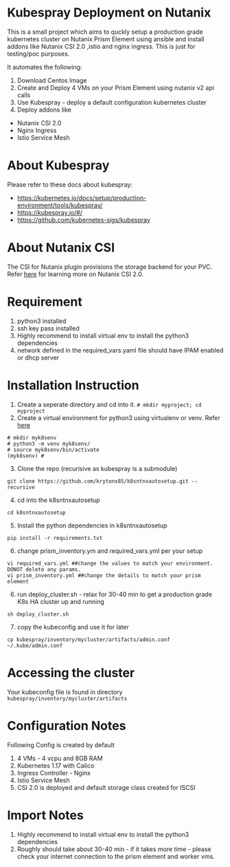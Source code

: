 # Kubespray Deployment on Nutanix

This is a small project which aims to quckly setup a production grade kubernetes cluster on Nutanix Prism Element using ansible and install addons like Nutanix CSI 2.0 ,istio and nginx ingress.  This is just for testing/poc purposes.

It automates the following:
1. Download Centos Image
2. Create and Deploy 4 VMs on your Prism Element using nutanix v2 api calls 
3. Use Kubespray - deploy a default configuration kubernetes cluster
4. Deploy addons like 
  - Nutanix CSI 2.0 
  - Nginx Ingress
  - Istio Service Mesh

# About Kubespray
Please refer to these docs about kubespray:
- https://kubernetes.io/docs/setup/production-environment/tools/kubespray/
- https://kubespray.io/#/
- https://github.com/kubernetes-sigs/kubespray

# About Nutanix CSI

The CSI for Nutanix plugin provisions the storage backend for your PVC.
Refer [here](https://portal.nutanix.com/page/documents/details?targetId=CSI-Volume-Driver-v2_0:CSI-Volume-Driver-v2_0) for learning more on Nutanix CSI 2.0. 

# Requirement

1. python3 installed
2. ssh key pass installed
3. Highly recommend to install virtual env to install the python3 dependencies
4. network defined in the required_vars.yaml file should have IPAM enabled or dhcp server


# Installation Instruction
1. Create a seperate directory and cd into it. 
```# mkdir myproject; cd myproject```
2. Create a virtual environment for python3 using virtualenv or venv. Refer [here](https://docs.python.org/3/library/venv.html) 
```
# mkdir myk8senv
# python3 -m venv myk8senv/
# source myk8senv/bin/activate
(myk8senv) # 
```

3. Clone the repo (recurisive as kubespray is a submodule)

```
git clone https://github.com/krytonx85/k8sntnxautosetup.git --recursive 
```

4. cd into the k8sntnxautosetup

```
cd k8sntnxautosetup
```

5. Install the python dependencies in k8sntnxautosetup
```
pip install -r requirements.txt
```

6. change prism_inventory.ym and required_vars.yml per your setup
```
vi required_vars.yml ##change the values to match your environment. DONOT delete any params.
vi prism_inventory.yml ##change the details to match your prism element
```

6. run deploy_cluster.sh -  relax for 30-40 min to get a production grade K8s HA cluster up and running
```
sh deploy_cluster.sh 
```
7. copy the kubeconfig and use it for later

```
cp kubespray/inventory/mycluster/artifacts/admin.conf ~/.kube/admin.conf

```




# Accessing the cluster
Your kubeconfig file is found in directory `kubespray/inventory/mycluster/artifacts`
# Configuration Notes
Following Config is created by default
   1. 4 VMs - 4 vcpu and 8GB RAM
   2. Kubernetes 1.17 with Calico
   3. Ingress Controller - Nginx
   4. Istio Service Mesh
   5. CSI 2.0 is deployed and default storage class created for ISCSI

   
 
# Import Notes
1. Highly recommend to install virtual env to install the python3 dependencies
2. Roughly should take about 30-40 min - if it takes more time - please check your internet connection to the prism element and worker vms.



